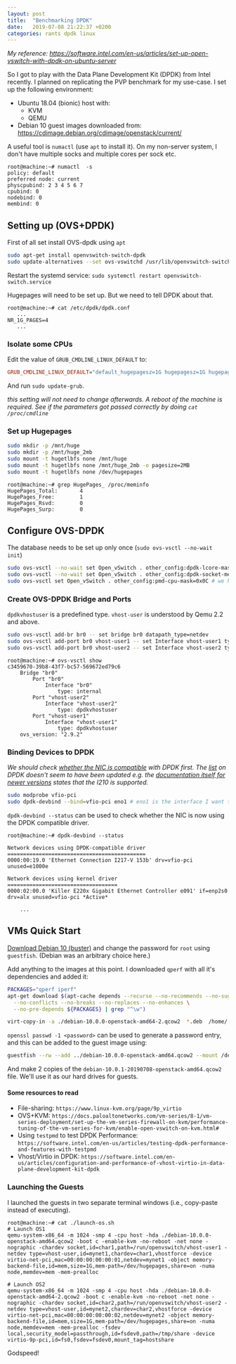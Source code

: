 ```yaml
---
layout: post
title:  "Benchmarking DPDK"
date:   2019-07-08 21:22:37 +0200
categories: rants dpdk linux
---
```

_My reference: https://software.intel.com/en-us/articles/set-up-open-vswitch-with-dpdk-on-ubuntu-server_

So I got to play with the Data Plane Development Kit (DPDK) from Intel recently. I planned on replicating the PVP benchmark for my use-case. I set up the following environment:

- Ubuntu 18.04 (bionic) host with:
    - KVM
    - QEMU
- Debian 10 guest images downloaded from: https://cdimage.debian.org/cdimage/openstack/current/

A useful tool is `numactl` (use `apt` to install it). On my non-server system, I don't have multiple socks and multiple cores per sock etc.
```console
root@machine:~# numactl  -s
policy: default
preferred node: current
physcpubind: 2 3 4 5 6 7 
cpubind: 0 
nodebind: 0 
membind: 0 
```
## Setting up (OVS+DPDK)
First of all set install OVS-dpdk using `apt`
```bash
sudo apt-get install openvswitch-switch-dpdk 
sudo update-alternatives --set ovs-vswitchd /usr/lib/openvswitch-switch-dpdk/ovs-vswitchd-dpdk
```

Restart the systemd service: `sudo systemctl restart openvswitch-switch.service`

Hugepages will need to be set up. But we need to tell DPDK about that.
```console
root@machine:~# cat /etc/dpdk/dpdk.conf
   ...
NR_1G_PAGES=4
   ...
```

### Isolate some CPUs
Edit the value of `GRUB_CMDLINE_LINUX_DEFAULT` to:
```ini
GRUB_CMDLINE_LINUX_DEFAULT="default_hugepagesz=1G hugepagesz=1G hugepages=4 hugepagesz=2M hugepages=2048 iommu=pt intel_iommu=on isolcpus=0,1"
```

And run `sudo update-grub`.

_this setting will not need to change afterwards. A reboot of the machine is required. See if the parameters got passed correctly by doing `cat /proc/cmdline`_


### Set up Hugepages
```bash
sudo mkdir -p /mnt/huge
sudo mkdir -p /mnt/huge_2mb
sudo mount -t hugetlbfs none /mnt/huge
sudo mount -t hugetlbfs none /mnt/huge_2mb -o pagesize=2MB
sudo mount -t hugetlbfs none /dev/hugepages
```

```console
root@machine:~# grep HugePages_ /proc/meminfo 
HugePages_Total:       4
HugePages_Free:        1
HugePages_Rsvd:        0
HugePages_Surp:        0
```

## Configure OVS-DPDK
The database needs to be set up only once (`sudo ovs-vsctl --no-wait init`)

```bash
sudo ovs-vsctl --no-wait set Open_vSwitch . other_config:dpdk-lcore-mask=0x03  # hopefully: cores, 0,1 
sudo ovs-vsctl --no-wait set Open_vSwitch . other_config:dpdk-socket-mem="1024"
sudo ovs-vsctl set Open_vSwitch . other_config:pmd-cpu-mask=0x0C # we have just one NUMA node
```

### Create OVS-DPDK Bridge and Ports
`dpdkvhostuser` is a predefined type. `vhost-user` is understood by Qemu 2.2 and above.
```bash
sudo ovs-vsctl add-br br0 -- set bridge br0 datapath_type=netdev
sudo ovs-vsctl add-port br0 vhost-user1 -- set Interface vhost-user1 type=dpdkvhostuser
sudo ovs-vsctl add-port br0 vhost-user2 -- set Interface vhost-user2 type=dpdkvhostuser
```

```console
root@machine:~# ovs-vsctl show
c3459670-39b8-43f7-bc57-569672ed79c6
    Bridge "br0"
        Port "br0"
            Interface "br0"
                type: internal
        Port "vhost-user2"
            Interface "vhost-user2"
                type: dpdkvhostuser
        Port "vhost-user1"
            Interface "vhost-user1"
                type: dpdkvhostuser
    ovs_version: "2.9.2"
```

### Binding Devices to DPDK
_We should check [whether the NIC is compatible](https://core.dpdk.org/supported/) with DPDK first. The [list](https://core.dpdk.org/supported/) on DPDK doesn't seem to have been updated e.g. the [documentation itself for newer versions](https://doc.dpdk.org/guides-18.11/nics/igb.html?highlight=i210#supported-chipsets-and-nics) states that the I210 is supported._

```bash
sudo modprobe vfio-pci
sudo dpdk-devbind --bind=vfio-pci eno1 # eno1 is the interface I want to bind to DPDK
```

`dpdk-devbind --status` can be used to check whether the NIC is now using the DPDK compatible driver.
```console
root@machine:~# dpdk-devbind --status

Network devices using DPDK-compatible driver
============================================
0000:00:19.0 'Ethernet Connection I217-V 153b' drv=vfio-pci unused=e1000e

Network devices using kernel driver
===================================
0000:02:00.0 'Killer E220x Gigabit Ethernet Controller e091' if=enp2s0 drv=alx unused=vfio-pci *Active*

    ...
```
## VMs Quick Start
[Download Debian 10 (buster)](https://cdimage.debian.org/cdimage/openstack/current/debian-10.0.1-20190708-openstack-amd64.qcow2) and change the password for `root` using `guestfish`. (Debian was an arbitrary choice here.)

Add anything to the images at this point. I downloaded `qperf` with all it's dependencies and added it:
```bash
PACKAGES="qperf iperf"
apt-get download $(apt-cache depends --recurse --no-recommends --no-suggests \
  --no-conflicts --no-breaks --no-replaces --no-enhances \
  --no-pre-depends ${PACKAGES} | grep "^\w")

virt-copy-in -a ./debian-10.0.0-openstack-amd64-2.qcow2  *.deb  /home/
```

`openssl passwd -1 <password>` can be used to generate a password entry, and this can be added to the guest image using:
```bash
guestfish --rw --add ../debian-10.0.0-openstack-amd64.qcow2 --mount /dev/sda1:/ vi /etc/shadow
```

And make 2 copies of the `debian-10.0.1-20190708-openstack-amd64.qcow2` file. We'll use it as our hard drives for guests.

#### Some resources to read
- File-sharing: `https://www.linux-kvm.org/page/9p_virtio`
- OVS+KVM: `https://docs.paloaltonetworks.com/vm-series/8-1/vm-series-deployment/set-up-the-vm-series-firewall-on-kvm/performance-tuning-of-the-vm-series-for-kvm/enable-open-vswitch-on-kvm.html#`
- Using `testpmd` to test DPDK Performance: `https://software.intel.com/en-us/articles/testing-dpdk-performance-and-features-with-testpmd`
- Vhost/Virtio in DPDK: `https://software.intel.com/en-us/articles/configuration-and-performance-of-vhost-virtio-in-data-plane-development-kit-dpdk`

### Launching the Guests
I launched the guests in two separate terminal windows (i.e., copy-paste instead of executing).
```console
root@machine:~# cat ./launch-os.sh 
# Launch OS1
qemu-system-x86_64 -m 1024 -smp 4 -cpu host -hda ./debian-10.0.0-openstack-amd64.qcow2 -boot c -enable-kvm -no-reboot -net none -nographic -chardev socket,id=char1,path=/run/openvswitch/vhost-user1 -netdev type=vhost-user,id=mynet1,chardev=char1,vhostforce -device virtio-net-pci,mac=00:00:00:00:00:01,netdev=mynet1 -object memory-backend-file,id=mem,size=1G,mem-path=/dev/hugepages,share=on -numa node,memdev=mem -mem-prealloc

# Launch OS2
qemu-system-x86_64 -m 1024 -smp 4 -cpu host -hda ./debian-10.0.0-openstack-amd64-2.qcow2 -boot c -enable-kvm -no-reboot -net none -nographic -chardev socket,id=char2,path=/run/openvswitch/vhost-user2 -netdev type=vhost-user,id=mynet2,chardev=char2,vhostforce -device virtio-net-pci,mac=00:00:00:00:00:02,netdev=mynet2 -object memory-backend-file,id=mem,size=1G,mem-path=/dev/hugepages,share=on -numa node,memdev=mem -mem-prealloc -fsdev local,security_model=passthrough,id=fsdev0,path=/tmp/share -device virtio-9p-pci,id=fs0,fsdev=fsdev0,mount_tag=hostshare
```

Godspeed!
